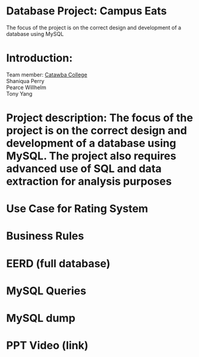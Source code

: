 # Database Project: Campus Eats
The focus of the project is on the correct design and development of a database using MySQL

# Introduction:
Team member: <a href="http://www.catawba.edu">Catawba College</a><br>
             Shaniqua Perry<br>
             Pearce Willhelm<br>
             Tony Yang<br>
 
 
  # Project description: The focus of the project is on the correct design and development of a database using MySQL.  The project also requires advanced use of SQL and data extraction for analysis purposes


# Use Case for Rating System

# Business Rules

# EERD (full database)

# MySQL Queries


# MySQL dump

# PPT Video (link)
